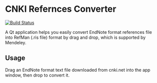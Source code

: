 # CNKI Refernces Converter

[![Build Status](https://travis-ci.com/cmsax/cnki-converter.svg?token=wCaVR3rvWe4sbYvRya8M&branch=master)](https://travis-ci.com/cmsax/cnki-converter)

A Qt application helps you easily convert EndNote format references file into RefMan (.ris file) format by drag and drop,
which is supported by Mendeley.

## Usage

Drag an EndNote format text file downloaded from cnki.net into the app window, then drop to convert it.
